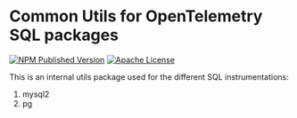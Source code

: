 # Common Utils for OpenTelemetry SQL packages

[![NPM Published Version][npm-img]][npm-url]
[![Apache License][license-image]][license-image]

This is an internal utils package used for the different SQL instrumentations:

1. mysql2
2. pg

[license-url]: https://github.com/open-telemetry/opentelemetry-js-contrib/blob/main/LICENSE
[license-image]: https://img.shields.io/badge/license-Apache_2.0-green.svg?style=flat
[npm-url]: https://www.npmjs.com/package/@opentelemetry/sql-common
[npm-img]: https://img.shields.io/npm/v/%40opentelemetry%2Fsql-common
